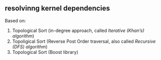 ## resolvinng kernel dependencies  
Based on:
1. Topological Sort (in-degree approach, called *Iterative (Khan’s) algorithm*)
2. Topoligical Sort (Reverse Post Order traversal, also called *Recursive (DFS) algorithm*)
3. Topological Sort (Boost library)
